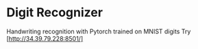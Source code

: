 # Digit Recognizer
 Handwriting recognition with Pytorch trained on MNIST digits
Try [http://34.39.79.228:8501/]
